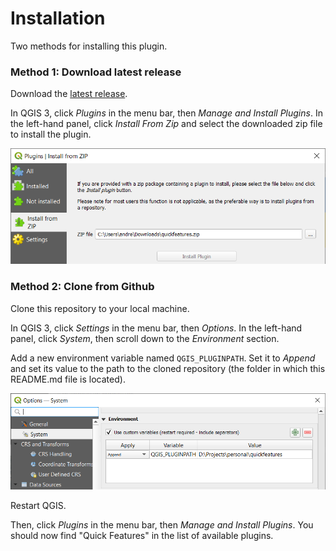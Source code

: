 # Installation

Two methods for installing this plugin.

### Method 1: Download latest release

Download the [latest release](https://github.com/andrew-plowright/quickfeatures/releases/latest).

In QGIS 3, click _Plugins_ in the menu bar, then _Manage and Install Plugins_. In the
left-hand panel, click _Install From Zip_ and
select the downloaded zip file to install the plugin.

![Manage and Install Plugins](qgis_install_plugin_window.png)

### Method 2: Clone from Github

Clone this repository to your local machine.

In QGIS 3, click _Settings_ in the menu bar, then _Options_. In the left-hand panel, click _System_, then
scroll down to the _Environment_ section.

Add a new environment variable named `QGIS_PLUGINPATH`. Set it to
_Append_ and set its value to the path to the cloned repository (the folder in which this README.md file is
located).

![Custom Environment Variables](qgis_custom_environment_variable.png)

Restart QGIS.

Then, click _Plugins_ in the menu bar, then _Manage and Install Plugins_. You should now find
"Quick Features" in the list of available plugins.